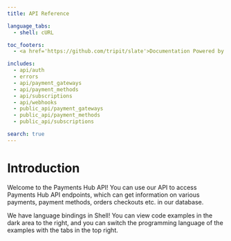 ```yaml
---
title: API Reference

language_tabs:
  - shell: cURL

toc_footers:
  - <a href='https://github.com/tripit/slate'>Documentation Powered by Slate</a>

includes:
  - api/auth
  - errors
  - api/payment_gateways
  - api/payment_methods
  - api/subscriptions
  - api/webhooks
  - public_api/payment_gateways
  - public_api/payment_methods
  - public_api/subscriptions

search: true
---
```


# Introduction

Welcome to the Payments Hub API! You can use our API to access Payments Hub API endpoints, which can get information on various payments, payment methods, orders checkouts etc. in our database.

We have language bindings in Shell! You can view code examples in the dark area to the right, and you can switch the programming language of the examples with the tabs in the top right.
